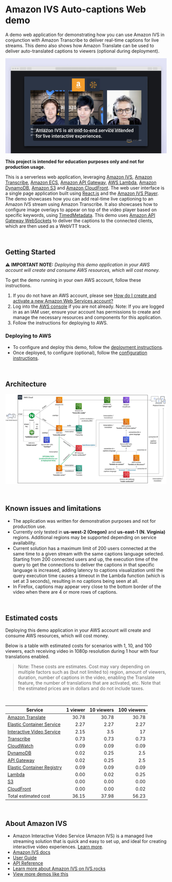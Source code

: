 # Amazon IVS Auto-captions Web demo

A demo web application for demonstrating how you can use Amazon IVS in conjunction with Amazon Transcribe to deliver real-time captions for live streams. This demo also shows how Amazon Translate can be used to deliver auto-translated captions to viewers (optional during deployment).

![Auto-captions demo](auto-captions-demo.jpg)

**This project is intended for education purposes only and not for production usage.**

This is a serverless web application, leveraging [Amazon IVS](https://aws.amazon.com/ivs/), [Amazon Transcribe](https://aws.amazon.com/transcribe/), [Amazon ECS](https://aws.amazon.com/ecs/), [Amazon API Gateway](https://aws.amazon.com/api-gateway/), [AWS Lambda](https://aws.amazon.com/lambda/), [Amazon DynamoDB](https://aws.amazon.com/dynamodb), [Amazon S3](https://aws.amazon.com/s3/) and [Amazon CloudFront](https://aws.amazon.com/cloudfront/). The web user interface is a single page application built using [React.js](https://reactjs.org/) and the [Amazon IVS Player](https://docs.aws.amazon.com/ivs/latest/userguide/player.html). The demo showcases how you can add real-time live captioning to an Amazon IVS stream using Amazon Transcribe. It also showcases how to configure image overlays to appear on top of the video player based on specific keywords, using [TimedMetadata](https://docs.aws.amazon.com/ivs/latest/userguide/metadata.html). This demo uses [Amazon API Gateway WebSockets](https://docs.aws.amazon.com/apigateway/latest/developerguide/apigateway-websocket-api.html) to deliver the captions to the connected clients, which are then used as a WebVTT track.

<br>

## Getting Started

⚠️ **IMPORTANT NOTE:** *Deploying this demo application in your AWS account will create and consume AWS resources, which will cost money.*

To get the demo running in your own AWS account, follow these instructions.

1. If you do not have an AWS account, please see [How do I create and activate a new Amazon Web Services account?](https://aws.amazon.com/premiumsupport/knowledge-center/create-and-activate-aws-account/)
2. Log into the [AWS console](https://console.aws.amazon.com/) if you are not already. Note: If you are logged in as an IAM user, ensure your account has permissions to create and manage the necessary resources and components for this application.
3. Follow the instructions for deploying to AWS.

### Deploying to AWS
* To configure and deploy this demo, follow the [deployment instructions](./deployment/README.md).
* Once deployed, to configure (optional), follow the [configuration instructions](./configuration/README.md).


<br>

## Architecture

![architecture](architecture.jpg)

<br>

## Known issues and limitations
* The application was written for demonstration purposes and not for production use.
* Currently only tested in **us-west-2 (Oregon)** and **us-east-1 (N. Virginia)** regions. Additional regions may be supported depending on service availability.
* Current solution has a maximum limit of 200 users connected at the same time to a given stream with the same captions language selected. Starting from 200 connected users and up, the execution time of the query to get the connections to deliver the captions in that specific language is increased, adding latency to captions visualization until the query execution time causes a timeout in the Lambda function (which is set at 3 seconds), resulting in no captions being seen at all.
* In Firefox, captions may appear very close to the bottom border of the video when there are 4 or more rows of captions.  

<br>

## Estimated costs
Deploying this demo application in your AWS account will create and consume AWS resources, which will cost money. 

Below is a table with estimated costs for scenarios with 1, 10, and 100 viewers, each receiving video in 1080p resolution during 1 hour with four translations enabled.

> Note: These costs are estimates. Cost may vary depending on multiple factors such as (but not limited to) region, amount of viewers, duration, number of captions in the video, enabling the Translate feature, the number of translations that are activated, etc. Note that the estimated prices are in dollars and do not include taxes.

<br>

| Service                                                              | 1 viewer | 10 viewers | 100 viewers |
| -------------------------------------------------------------------- | -------: | ---------: | ----------: |
| [Amazon Translate](https://aws.amazon.com/translate/pricing/)               |    30.78 |      30.78 |       30.78 |
| [Elastic Container Service](https://aws.amazon.com/fargate/pricing/) |     2.27 |       2.27 |        2.27 |
| [Interactive Video Service](https://aws.amazon.com/ivs/pricing/)     |     2.15 |        3.5 |          17 |
| [Transcribe](https://aws.amazon.com/transcribe/pricing/)             |     0.73 |       0.73 |        0.73 |
| [CloudWatch](https://aws.amazon.com/cloudwatch/pricing/)             |     0.09 |       0.09 |        0.09 |
| [DynamoDB](https://aws.amazon.com/dynamodb/pricing/on-demand/)       |     0.02 |       0.25 |         2.5 |
| [API Gateway](https://aws.amazon.com/api-gateway/pricing/)           |     0.02 |       0.25 |         2.5 |
| [Elastic Container Registry](https://aws.amazon.com/ecr/pricing/)    |     0.09 |       0.09 |        0.09 |
| [Lambda](https://aws.amazon.com/lambda/pricing/)                     |     0.00 |       0.02 |        0.25 |
| [S3](https://aws.amazon.com/s3/pricing/)                             |     0.00 |       0.00 |        0.00 |
| [CloudFront](https://aws.amazon.com/cloudfront/pricing/)             |     0.00 |       0.00 |        0.02 |
| Total estimated cost                                                           |    36.15 |      37.98 |       56.23 |


<br>

## About Amazon IVS
* Amazon Interactive Video Service (Amazon IVS) is a managed live streaming solution that is quick and easy to set up, and ideal for creating interactive video experiences. [Learn more](https://aws.amazon.com/ivs/).
* [Amazon IVS docs](https://docs.aws.amazon.com/ivs/)
* [User Guide](https://docs.aws.amazon.com/ivs/latest/userguide/)
* [API Reference](https://docs.aws.amazon.com/ivs/latest/APIReference/)
* [Learn more about Amazon IVS on IVS.rocks](https://ivs.rocks/)
* [View more demos like this](https://ivs.rocks/examples)